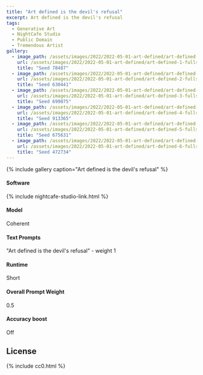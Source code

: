 ```yaml
---
title: "Art defined is the devil's refusal"
excerpt: Art defined is the devil's refusal
tags:
  - Generative Art
  - NightCafe Studio
  - Public Domain
  - Tremendous Artist
gallery:
  - image_path: /assets/images/2022/2022-05-01-art-defined/art-defined-1-thumbnail.jpg
    url: /assets/images/2022/2022-05-01-art-defined/art-defined-1-fullsize.jpg
    title: "Seed 78487"
  - image_path: /assets/images/2022/2022-05-01-art-defined/art-defined-2-thumbnail.jpg
    url: /assets/images/2022/2022-05-01-art-defined/art-defined-2-fullsize.jpg
    title: "Seed 630441"
  - image_path: /assets/images/2022/2022-05-01-art-defined/art-defined-3-thumbnail.jpg
    url: /assets/images/2022/2022-05-01-art-defined/art-defined-3-fullsize.jpg
    title: "Seed 699075"
  - image_path: /assets/images/2022/2022-05-01-art-defined/art-defined-4-thumbnail.jpg
    url: /assets/images/2022/2022-05-01-art-defined/art-defined-4-fullsize.jpg
    title: "Seed 913365"
  - image_path: /assets/images/2022/2022-05-01-art-defined/art-defined-5-thumbnail.jpg
    url: /assets/images/2022/2022-05-01-art-defined/art-defined-5-fullsize.jpg
    title: "Seed 675631"
  - image_path: /assets/images/2022/2022-05-01-art-defined/art-defined-6-thumbnail.jpg
    url: /assets/images/2022/2022-05-01-art-defined/art-defined-6-fullsize.jpg
    title: "Seed 472734"
---
```


{% include gallery caption="Art defined is the devil's refusal" %}


#### Software
{% include nightcafe-studio-link.html %}

#### Model
Coherent

#### Text Prompts
"Art defined is the devil's refusal" - weight 1

#### Runtime
Short

#### Overall Prompt Weight
0.5

#### Accuracy boost
Off

## License

{% include cc0.html %}
